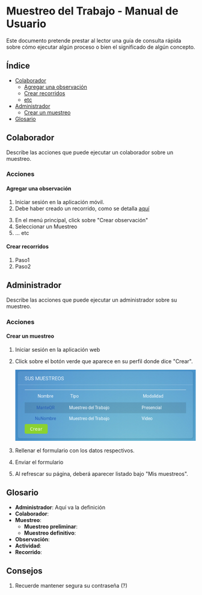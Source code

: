 Muestreo del Trabajo - Manual de Usuario
===

Este documento pretende prestar al lector una guía de consulta rápida sobre cómo ejecutar algún proceso o bien el significado de algún concepto.

## Índice
<!-- Los links, deben ir en minúscula y los espacios se sustituyen por guiones -->
<!-- La anidación de hace con separaciones de 2 espacios -->
- [Colaborador](#colaborador)
  - [Agregar una observación](#agregar-una-observación)
  - [Crear recorridos](#crear-recorridos)
  - [etc](#etc)
- [Administrador](#administrador)
  - [Crear un muestreo](#crear-un-muestreo)
- [Glosario](#glosario)


## Colaborador
Describe las acciones que puede ejecutar un colaborador sobre un muestreo.

### Acciones

#### Agregar una observación
1. Iniciar sesión en la aplicación móvil.
2. Debe haber creado un recorrido, como se detalla [aquí](#crear-recorridos)
<!-- Ojo que los números no importan. Solo el 1 debe ir de primero. -->
3. En el menú principal, click sobre "Crear observación"
7. Seleccionar un Muestreo
5. ... etc

#### Crear recorridos
1. Paso1
2. Paso2

## Administrador
Describe las acciones que puede ejecutar un administrador sobre su muestreo.

### Acciones

#### Crear un muestreo
1. Iniciar sesión en la aplicación web
2. Click sobre el botón verde que aparece en su perfil donde dice "Crear".
    <!-- Ojo que lleva 4 espacios, para mantener la jerarquía -->
    ![botonCrearMuestreo](./img/crearMuestreo2.png)

3. Rellenar el formulario con los datos respectivos.
4. Enviar el formulario
5. Al refrescar su página, deberá aparecer listado bajo "Mis muestreos".


## Glosario
- __Administrador__: Aquí va la definición
- __Colaborador__:
- __Muestreo__:
  - __Muestreo preliminar__:
  - __Muestreo definitivo__:
- __Observación__:
- __Actividad__:
- __Recorrido__:

## Consejos
1. Recuerde mantener segura su contraseña (?)
